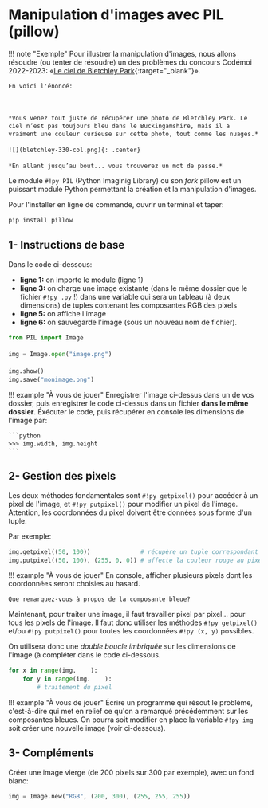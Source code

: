 # Manipulation d'images avec PIL (pillow)


!!! note "Exemple"
    Pour illustrer la manipulation d'images, nous allons résoudre (ou tenter de résoudre) un des problèmes du concours Codémoi 2022-2023: «[Le ciel de Bletchley Park](https://iremsinfo.callicode.fr/ressources/chal/2023/CielBletchley/){:target="_blank"}».

    En voici l'énoncé:



    *Vous venez tout juste de récupérer une photo de Bletchley Park. Le ciel n’est pas toujours bleu dans le Buckingamshire, mais il a vraiment une couleur curieuse sur cette photo, tout comme les nuages.*

    ![](bletchley-330-col.png){: .center} 

    *En allant jusqu’au bout... vous trouverez un mot de passe.*


Le module `#!py PIL` (Python Imaginig Library) ou son *fork* pillow est un puissant module Python permettant la création et la manipulation d'images.

Pour l'installer en ligne de commande, ouvrir un terminal et taper:

```bash
pip install pillow
```

## 1- Instructions de base

Dans le code ci-dessous:

- **ligne 1:** on importe le module (ligne 1)
- **ligne 3:** on charge une image existante (dans le même dossier que le fichier `#!py .py` !) dans une variable qui sera un tableau (à deux dimensions) de tuples contenant les composantes RGB des pixels
- **ligne 5:** on affiche l'image 
- **ligne 6:** on sauvegarde l'image (sous un nouveau nom de fichier). 


```python linenums='1'
from PIL import Image

img = Image.open("image.png")

img.show()
img.save("monimage.png")
```

!!! example "À vous de jouer"
    Enregistrer l'image ci-dessus dans un de vos dossier, puis enregistrer le code ci-dessus dans un fichier **dans le même dossier**.
    Éxécuter le code, puis récupérer en console les dimensions de l'image par:

    ```python
    >>> img.width, img.height
    ```
    


## 2- Gestion des pixels

Les deux méthodes fondamentales sont `#!py getpixel()`  pour accéder à un pixel de l'image, et `#!py putpixel()` pour modifier un pixel de l'image. Attention, les coordonnées du pixel doivent être données sous forme d'un tuple.

Par exemple:

```python 
img.getpixel((50, 100))              # récupère un tuple correspondant au pixel de coordonnées (50, 100)
img.putpixel((50, 100), (255, 0, 0)) # affecte la couleur rouge au pixel de coordonnées (50, 100)
```

!!! example "À vous de jouer"
    En console, afficher plusieurs pixels dont les coordonnées seront choisies au hasard.

    Que remarquez-vous à propos de la composante bleue?

Maintenant, pour traiter une image, il faut travailler pixel par pixel... pour tous les pixels de l'image. Il faut donc utiliser les méthodes `#!py getpixel()` et/ou `#!py putpixel()` pour toutes les coordonnées `#!py (x, y)` possibles.

On utilisera donc une *double boucle imbriquée* sur les dimensions de l'image (à compléter dans le code ci-dessous.

```python
for x in range(img.    ):
    for y in range(img.    ):
        # traitement du pixel
```

!!! example "À vous de jouer"
    Écrire un programme qui résout le problème, c'est-à-dire qui met en relief ce qu'on a remarqué précédemment sur les composantes bleues. On pourra soit modifier en place la variable `#!py img` soit créer une nouvelle image (voir ci-dessous).


## 3- Compléments

Créer une image vierge (de 200 pixels sur 300 par exemple), avec un fond blanc:

```python linenums='1'
img = Image.new("RGB", (200, 300), (255, 255, 255))
```


